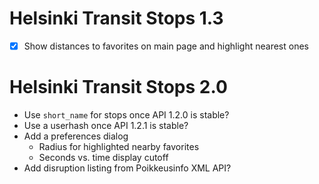 Helsinki Transit Stops 1.3
==========================

* [X] Show distances to favorites on main page and highlight nearest ones

Helsinki Transit Stops 2.0
==========================

* Use `short_name` for stops once API 1.2.0 is stable?
* Use a userhash once API 1.2.1 is stable?
* Add a preferences dialog
    - Radius for highlighted nearby favorites
    - Seconds vs. time display cutoff
* Add disruption listing from Poikkeusinfo XML API?
